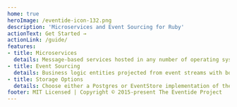 ```yaml
---
home: true
heroImage: /eventide-icon-132.png
description: 'Microservices and Event Sourcing for Ruby'
actionText: Get Started →
actionLink: /guide/
features:
- title: Microservices
  details: Message-based services hosted in any number of operating system processes or machines, with actor-based pub-sub consumers, component hosting, message dispatching, and handlers
- title: Event Sourcing
  details: Business logic entities projected from event streams with both in-memory, first-level caching and second-level on disk caching
- title: Storage Options
  details: Choose either a Postgres or EventStore implementation of the message store and transport, depending on your performance and scale needs
footer: MIT Licensed | Copyright © 2015-present The Eventide Project
---
```




